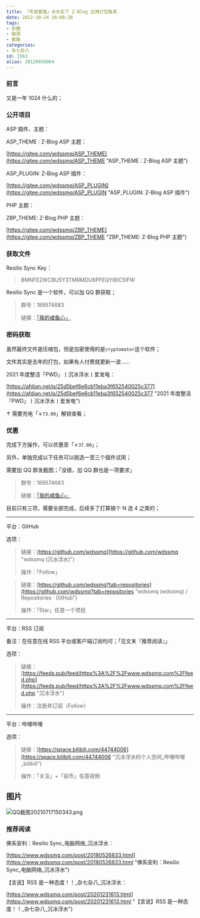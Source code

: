```yaml
---
title: 「年度套路」水水名下 Z-Blog 应用打包售卖
date: 2022-10-24 16:08:28
tags:
- 折腾
- 脑洞
- 套路
categories:
- 杂七杂八
id: 1563
alias: 20120926864
---
```


### 前言

又是一年 1024 什么的；

<!--more-->

### 公开项目

ASP 插件、主题：

ASP\_THEME : Z-Blog ASP 主题：

[https://gitee.com/wdssmq/ASP_THEME](https://gitee.com/wdssmq/ASP_THEME "ASP\_THEME : Z-Blog ASP 主题")

ASP\_PLUGIN: Z-Blog ASP 插件：

[https://gitee.com/wdssmq/ASP_PLUGIN](https://gitee.com/wdssmq/ASP_PLUGIN "ASP\_PLUGIN: Z-Blog ASP 插件")

PHP 主题：

ZBP\_THEME: Z-Blog PHP 主题：

[https://gitee.com/wdssmq/ZBP_THEME](https://gitee.com/wdssmq/ZBP_THEME "ZBP\_THEME: Z-Blog PHP 主题")

### 获取文件

Resilio Sync Key：

> BMNFE2WCBU5Y3TMRMDU6PFEQYI6IC5IFW

Resilio Sync 是一个软件，可以加 QQ 群获取；

> 群号：189574683
>
> 链接：[「我的咸鱼心」](点击链接加入群聊【我的咸鱼心】：https://jq.qq.com/?_wv=1027&k=VFScbKEF "「我的咸鱼心」")

### 密码获取

虽然最终文件是压缩包，但是加密使用的是`cryptomator`这个软件；

文件其实是去年的打包，如果有人付费就更新一波……

2021 年度整活「PWD」丨沉冰浮水丨爱发电：

[https://afdian.net/p/25d5bef6e6cb11eba3f652540025c377](https://afdian.net/p/25d5bef6e6cb11eba3f652540025c377 "2021 年度整活「PWD」丨沉冰浮水丨爱发电")

↑ 需要充电「`￥73.00`」解锁查看；

### 优惠

完成下方操作，可以优惠至「`￥37.00`」；

另外，单独完成以下任务可以挑选一至三个插件试用；

需要加 QQ 群发截图；「没错，加 QQ 群也是一项要求」

> 群号：189574683
>
> 链接：[「我的咸鱼心」](点击链接加入群聊【我的咸鱼心】：https://jq.qq.com/?_wv=1027&k=VFScbKEF "「我的咸鱼心」")

目前只有三项，需要全部完成，后续多了打算搞个 N 选 4 之类的；

----

平台：GitHub

选项：

> 链接：[https://github.com/wdssmq](https://github.com/wdssmq "wdssmq (沉冰浮水)")
>
> 操作：「Follow」

> 链接：[https://github.com/wdssmq?tab=repositories](https://github.com/wdssmq?tab=repositories "wdssmq (wdssmq) / Repositories · GitHub")
>
> 操作：「Star」任意一个项目

----

平台：RSS 订阅

备注：在任意在线 RSS 平台或客户端订阅均可；「见文末『推荐阅读』」

选项：

> 链接：[https://feeds.pub/feed/https%3A%2F%2Fwww.wdssmq.com%2Ffeed.php](https://feeds.pub/feed/https%3A%2F%2Fwww.wdssmq.com%2Ffeed.php "沉冰浮水")
>
> 操作：注册并订阅（Follow）

----

平台：哔哩哔哩

选项：

> 链接：[https://space.bilibili.com/44744006](https://space.bilibili.com/44744006 "沉冰浮水的个人空间\_哔哩哔哩\_bilibili")
>
> 操作：「关注」+「投币」任意视频


## 图片

![QQ截图20210717150343.png](https://i.loli.net/2021/07/17/IGA53RwjaEQtiV9.png)

### 推荐阅读

佛系安利：Resilio Sync\_电脑网络\_沉冰浮水：

[https://www.wdssmq.com/post/20180526833.html](https://www.wdssmq.com/post/20180526833.html "佛系安利：Resilio Sync\_电脑网络\_沉冰浮水")

【言说】RSS 是一种态度！！\_杂七杂八\_沉冰浮水：

[https://www.wdssmq.com/post/20201231613.html](https://www.wdssmq.com/post/20201231613.html "【言说】RSS 是一种态度！！\_杂七杂八\_沉冰浮水")

<!--

「年度套路」水水名下 Z-Blog 应用打包赠送
https://bbs.zblogcn.com/thread-104457.html

注册 - 呜呜 w(> ʌ <)w
https://wxw.moe/invite/ArWsTnSZ

-->
